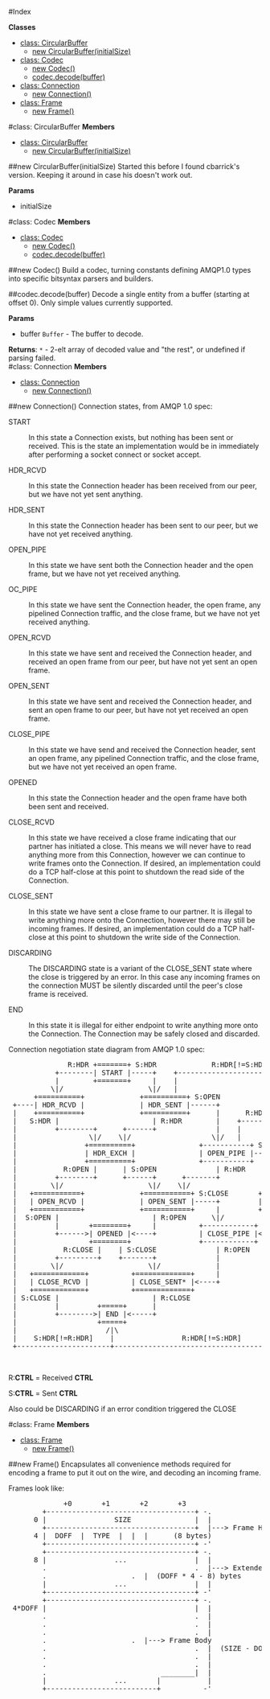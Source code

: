 #Index

**Classes**

* [class: CircularBuffer](#CircularBuffer)
  * [new CircularBuffer(initialSize)](#new_CircularBuffer)
* [class: Codec](#Codec)
  * [new Codec()](#new_Codec)
  * [codec.decode(buffer)](#Codec#decode)
* [class: Connection](#Connection)
  * [new Connection()](#new_Connection)
* [class: Frame](#Frame)
  * [new Frame()](#new_Frame)
 
<a name="CircularBuffer"></a>
#class: CircularBuffer
**Members**

* [class: CircularBuffer](#CircularBuffer)
  * [new CircularBuffer(initialSize)](#new_CircularBuffer)

<a name="new_CircularBuffer"></a>
##new CircularBuffer(initialSize)
Started this before I found cbarrick's version.  Keeping it around in case his doesn't work out.

**Params**

- initialSize   

<a name="Codec"></a>
#class: Codec
**Members**

* [class: Codec](#Codec)
  * [new Codec()](#new_Codec)
  * [codec.decode(buffer)](#Codec#decode)

<a name="new_Codec"></a>
##new Codec()
Build a codec, turning constants defining AMQP1.0 types into specific bitsyntax parsers and builders.

<a name="Codec#decode"></a>
##codec.decode(buffer)
Decode a single entity from a buffer (starting at offset 0).  Only simple values currently supported.

**Params**

- buffer `Buffer` - The buffer to decode.  

**Returns**: `*` - 2-elt array of decoded value and "the rest", or undefined if parsing failed.  
<a name="Connection"></a>
#class: Connection
**Members**

* [class: Connection](#Connection)
  * [new Connection()](#new_Connection)

<a name="new_Connection"></a>
##new Connection()
Connection states, from AMQP 1.0 spec:

 <dl>
 <dt>START</dt>
 <dd><p>In this state a Connection exists, but nothing has been sent or received. This is the
 state an implementation would be in immediately after performing a socket connect or
 socket accept.</p></dd>

 <dt>HDR_RCVD</dt>
 <dd><p>In this state the Connection header has been received from our peer, but we have not
 yet sent anything.</p></dd>

 <dt>HDR_SENT</dt>
 <dd><p>In this state the Connection header has been sent to our peer, but we have not yet
 received anything.</p></dd>

 <dt>OPEN_PIPE</dt>
 <dd><p>In this state we have sent both the Connection header and the open frame, but we have not yet received anything.
 </p></dd>

 <dt>OC_PIPE</dt>
 <dd><p>In this state we have sent the Connection header, the open
 frame, any pipelined Connection traffic, and the close frame,
 but we have not yet received anything.</p></dd>

 <dt>OPEN_RCVD</dt>
 <dd><p>In this state we have sent and received the Connection header, and received an
 open frame from our peer, but have not yet sent an
 open frame.</p></dd>

 <dt>OPEN_SENT</dt>
 <dd><p>In this state we have sent and received the Connection header, and sent an
 open frame to our peer, but have not yet received an
 open frame.</p></dd>

 <dt>CLOSE_PIPE</dt>
 <dd><p>In this state we have send and received the Connection header, sent an
 open frame, any pipelined Connection traffic, and the
 close frame, but we have not yet received an
 open frame.</p></dd>

 <dt>OPENED</dt>
 <dd><p>In this state the Connection header and the open frame
 have both been sent and received.</p></dd>

 <dt>CLOSE_RCVD</dt>
 <dd><p>In this state we have received a close frame indicating
 that our partner has initiated a close. This means we will never have to read anything
 more from this Connection, however we can continue to write frames onto the Connection.
 If desired, an implementation could do a TCP half-close at this point to shutdown the
 read side of the Connection.</p></dd>

 <dt>CLOSE_SENT</dt>
 <dd><p>In this state we have sent a close frame to our partner.
 It is illegal to write anything more onto the Connection, however there may still be
 incoming frames. If desired, an implementation could do a TCP half-close at this point
 to shutdown the write side of the Connection.</p></dd>

 <dt>DISCARDING</dt>
 <dd><p>The DISCARDING state is a variant of the CLOSE_SENT state where the
 close is triggered by an error. In this case any incoming frames on
 the connection MUST be silently discarded until the peer's close frame
 is received.</p></dd>

 <dt>END</dt>
 <dd><p>In this state it is illegal for either endpoint to write anything more onto the
 Connection. The Connection may be safely closed and discarded.</p></dd>
 </dl>

Connection negotiation state diagram from AMQP 1.0 spec:
<pre>
              R:HDR +=======+ S:HDR             R:HDR[!=S:HDR]
           +--------| START |-----+    +--------------------------------+
           |        +=======+     |    |                                |
          \|/                    \|/   |                                |
      +==========+             +==========+ S:OPEN                      |
 +----| HDR_RCVD |             | HDR_SENT |------+                      |
 |    +==========+             +==========+      |      R:HDR[!=S:HDR]  |
 |   S:HDR |                      | R:HDR        |    +-----------------+
 |         +--------+      +------+              |    |                 |
 |                 \|/    \|/                   \|/   |                 |
 |                +==========+               +-----------+ S:CLOSE      |
 |                | HDR_EXCH |               | OPEN_PIPE |----+         |
 |                +==========+               +-----------+    |         |
 |           R:OPEN |      | S:OPEN              | R:HDR      |         |
 |         +--------+      +------+      +-------+            |         |
 |        \|/                    \|/    \|/                  \|/        |
 |   +===========+             +===========+ S:CLOSE       +---------+  |
 |   | OPEN_RCVD |             | OPEN_SENT |-----+         | OC_PIPE |--+
 |   +===========+             +===========+     |         +---------+  |
 |  S:OPEN |                      | R:OPEN      \|/           | R:HDR   |
 |         |       +========+     |          +------------+   |         |
 |         +------>| OPENED |<----+          | CLOSE_PIPE |<--+         |
 |                 +========+                +------------+             |
 |           R:CLOSE |    | S:CLOSE              | R:OPEN               |
 |         +---------+    +-------+              |                      |
 |        \|/                    \|/             |                      |
 |   +============+          +=============+     |                      |
 |   | CLOSE_RCVD |          | CLOSE_SENT* |<----+                      |
 |   +============+          +=============+                            |
 | S:CLOSE |                      | R:CLOSE                             |
 |         |         +=====+      |                                     |
 |         +-------->| END |<-----+                                     |
 |                   +=====+                                            |
 |                     /|\                                              |
 |    S:HDR[!=R:HDR]    |                R:HDR[!=S:HDR]                 |
 +----------------------+-----------------------------------------------+

 </pre>
 R:<b>CTRL</b> = Received <b>CTRL</b>

 S:<b>CTRL</b> = Sent <b>CTRL</b>
 
 Also could be DISCARDING if an error condition triggered the CLOSE

<a name="Frame"></a>
#class: Frame
**Members**

* [class: Frame](#Frame)
  * [new Frame()](#new_Frame)

<a name="new_Frame"></a>
##new Frame()
Encapsulates all convenience methods required for encoding a frame to put it out on the wire, and decoding anincoming frame.Frames look like:<pre>
             +0       +1       +2       +3
        +-----------------------------------+ -.
      0 |                SIZE               |  |
        +-----------------------------------+  |---> Frame Header
      4 |  DOFF  |  TYPE  | <TYPE-SPECIFIC> |  |      (8 bytes)
        +-----------------------------------+ -'
        +-----------------------------------+ -.
      8 |                ...                |  |
        .                                   .  |---> Extended Header
        .          <TYPE-SPECIFIC>          .  |  (DOFF * 4 - 8) bytes
        |                ...                |  |
        +-----------------------------------+ -'
        +-----------------------------------+ -.
 4*DOFF |                                   |  |
        .                                   .  |
        .                                   .  |
        .                                   .  |
        .          <TYPE-SPECIFIC>          .  |---> Frame Body
        .                                   .  |  (SIZE - DOFF * 4) bytes
        .                                   .  |
        .                                   .  |
        .                           ________|  |
        |                ...       |           |
        +--------------------------+          -'

 </pre>

